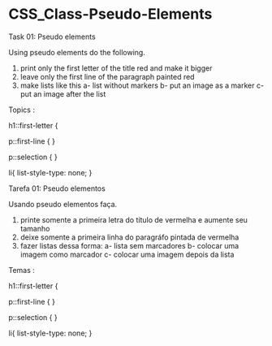 # CSS_Class-Pseudo-Elements

Task 01: Pseudo elements

Using pseudo elements do the following.


1) print only the first letter of the title red and make it bigger
2) leave only the first line of the paragraph painted red
3) make lists like this
a- list without markers
b- put an image as a marker
c- put an image after the list


Topics :

h1::first-letter {

p::first-line {
}

p::selection {
}

li{
  list-style-type: none;
}




Tarefa 01: Pseudo elementos

Usando pseudo elementos faça.


1) printe somente a primeira letra do título de vermelha e aumente seu tamanho
2) deixe somente a primeira linha do paragráfo pintada de vermelha
3) fazer listas dessa forma:
a- lista sem marcadores
b- colocar uma imagem como marcador
c- colocar uma imagem depois da lista


Temas :

h1::first-letter {

p::first-line {
}

p::selection {
}

li{
  list-style-type: none;
}




